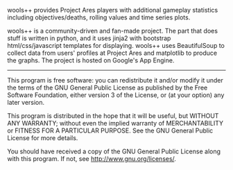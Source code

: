 wools++ provides Project Ares players with additional gameplay statistics including objectives/deaths, 
rolling values and time series plots.

wools++ is a community-driven and fan-made project. The part that does stuff is written in python, and 
it uses jinja2 with bootstrap html/css/javascript templates for displaying. wools++ uses BeautifulSoup 
to collect data from users' profiles at Project Ares and matplotlib to produce the graphs. The project 
is hosted on Google's App Engine.

--------------------------------------------------------------------
This program is free software: you can redistribute it and/or modify
it under the terms of the GNU General Public License as published by
the Free Software Foundation, either version 3 of the License, or
(at your option) any later version.

This program is distributed in the hope that it will be useful,
but WITHOUT ANY WARRANTY; without even the implied warranty of
MERCHANTABILITY or FITNESS FOR A PARTICULAR PURPOSE.  See the
GNU General Public License for more details.

You should have received a copy of the GNU General Public License
along with this program.  If not, see <http://www.gnu.org/licenses/>.